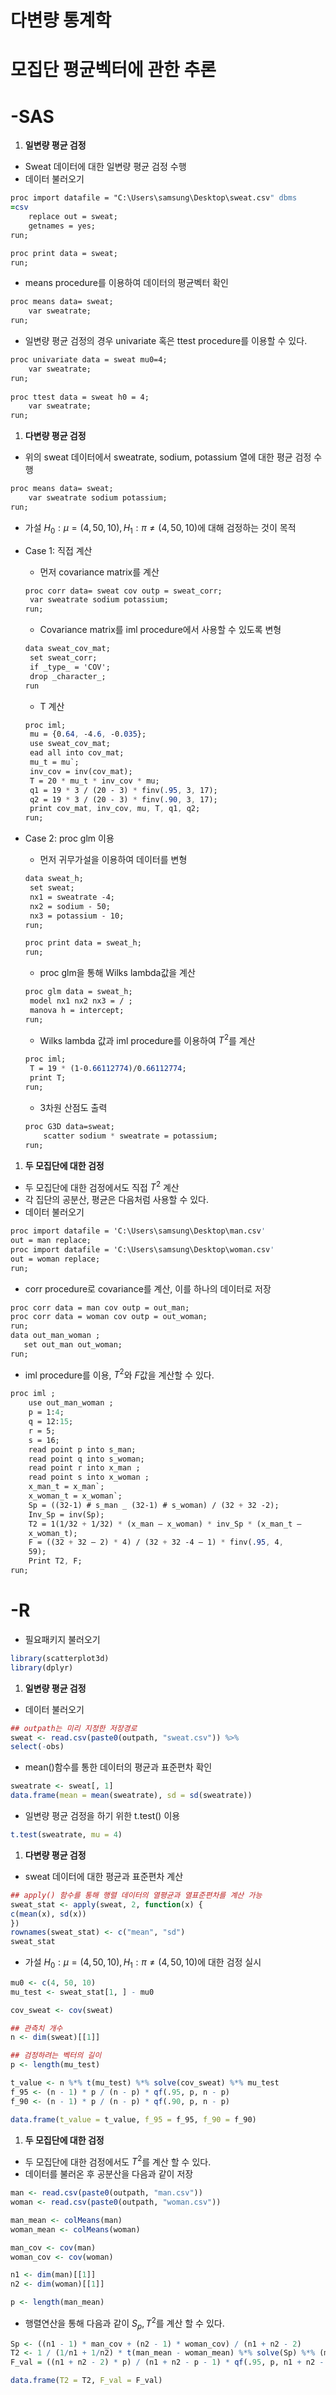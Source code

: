 # 다변량 통계학

# 모집단 평균벡터에 관한 추론

# -SAS

1. **일변량 평균 검정**
- Sweat 데이터에 대한 일변량 평균 검정 수행
- 데이터 불러오기

```sass
proc import datafile = "C:\Users\samsung\Desktop\sweat.csv" dbms
=csv
    replace out = sweat; 
    getnames = yes; 
run; 

proc print data = sweat; 
run;
```

- means procedure를 이용하여 데이터의 평균벡터 확인

```sass
proc means data= sweat; 
    var sweatrate; 
run;
```

- 일변량 평균 검정의 경우 univariate 혹은 ttest procedure를 이용할 수 있다.

```sass
proc univariate data = sweat mu0=4; 
    var sweatrate; 
run;
 
proc ttest data = sweat h0 = 4; 
    var sweatrate; 
run;
```

1. **다변량 평균 검정**
- 위의 sweat 데이터에서 sweatrate, sodium, potassium 열에 대한 평균 검정 수행

```sass
proc means data= sweat; 
    var sweatrate sodium potassium; 
run;
```

- 가설 $H_0:\mu=(4,50,10), H_1: \pi\ne(4,50,10)$에 대해 검정하는 것이 목적
- Case 1: 직접 계산
    - 먼저 covariance matrix를 계산
    
    ```sass
    proc corr data= sweat cov outp = sweat_corr; 
     var sweatrate sodium potassium; 
    run;
    ```
    
    - Covariance matrix를 iml procedure에서 사용할 수 있도록 변형
    
    ```sass
    data sweat_cov_mat; 
     set sweat_corr;
     if _type_ = 'COV'; 
     drop _character_; 
    run
    ```
    
    - T 계산
    
    ```sass
    proc iml; 
     mu = {0.64, -4.6, -0.035}; 
     use sweat_cov_mat; 
     ead all into cov_mat; 
     mu_t = mu`;
     inv_cov = inv(cov_mat); 
     T = 20 * mu_t * inv_cov * mu; 
     q1 = 19 * 3 / (20 - 3) * finv(.95, 3, 17); 
     q2 = 19 * 3 / (20 - 3) * finv(.90, 3, 17);
     print cov_mat, inv_cov, mu, T, q1, q2; 
    run;
    ```
    
- Case 2: proc glm 이용
    - 먼저 귀무가설을 이용하여 데이터를 변형
    
    ```sass
    data sweat_h; 
     set sweat;
     nx1 = sweatrate -4; 
     nx2 = sodium - 50;
     nx3 = potassium - 10; 
    run;
    
    proc print data = sweat_h; 
    run;
    ```
    
    - proc glm을 통해 Wilks lambda값을 계산
    
    ```sass
    proc glm data = sweat_h;
     model nx1 nx2 nx3 = / ; 
     manova h = intercept; 
    run;
    ```
    
    - Wilks lambda 값과 iml procedure를 이용하여 $T^2$를 계산
    
    ```sass
    proc iml; 
     T = 19 * (1-0.66112774)/0.66112774; 
     print T; 
    run;
    ```
    
    - 3차원 산점도 출력
    
    ```sass
    proc G3D data=sweat;
        scatter sodium * sweatrate = potassium;
    run;
    ```
    
1. **두 모집단에 대한 검정**
- 두 모집단에 대한 검정에서도 직접  $T^2$ 계산
- 각 집단의 공분산, 평균은 다음처럼 사용할 수 있다.
- 데이터 불러오기

```sass
proc import datafile = 'C:\Users\samsung\Desktop\man.csv'
out = man replace; 
proc import datafile = 'C:\Users\samsung\Desktop\woman.csv'
out = woman replace; 
run;
```

- corr procedure로 covariance를 계산, 이를 하나의 데이터로 저장

```sass
proc corr data = man cov outp = out_man;
proc corr data = woman cov outp = out_woman; 
run; 
data out_man_woman ; 
   set out_man out_woman; 
run;
```

- iml procedure를 이용, $T^2$와 $F$값을 계산할 수 있다.

```sass
proc iml ; 
    use out_man_woman ; 
    p = 1:4; 
    q = 12:15; 
    r = 5;
    s = 16; 
    read point p into s_man; 
    read point q into s_woman; 
    read point r into x_man ; 
    read point s into x_woman ;
    x_man_t = x_man`;
    x_woman_t = x_woman`;
    Sp = ((32-1) # s_man _ (32-1) # s_woman) / (32 + 32 -2);
    Inv_Sp = inv(Sp);
    T2 = 1(1/32 + 1/32) * (x_man – x_woman) * inv_Sp * (x_man_t –
    x_woman_t);
    F = ((32 + 32 – 2) * 4) / (32 + 32 -4 – 1) * finv(.95, 4, 
    59);
    Print T2, F;
run;
```

# -R

- 필요패키지 불러오기

```r
library(scatterplot3d)
library(dplyr)
```

1. **일변량 평균 검정**
- 데이터 불러오기

```r
## outpath는 미리 지정한 저장경로
sweat <- read.csv(paste0(outpath, "sweat.csv")) %>%
select(-obs)
```

- mean()함수를 통한 데이터의 평균과 표준편차 확인

```r
sweatrate <- sweat[, 1]
data.frame(mean = mean(sweatrate), sd = sd(sweatrate))
```

- 일변량 평균 검정을 하기 위한 t.test() 이용

```r
t.test(sweatrate, mu = 4)
```

1. **다변량 평균 검정**
- sweat 데이터에 대한 평균과 표준편차 계산

```r
## apply() 함수를 통해 행렬 데이터의 열평균과 열표준편차를 계산 가능
sweat_stat <- apply(sweat, 2, function(x) {
c(mean(x), sd(x))
})
rownames(sweat_stat) <- c("mean", "sd")
sweat_stat
```

- 가설 $H_0:\mu=(4,50,10), H_1: \pi\ne(4,50,10)$에 대한 검정 실시

```r
mu0 <- c(4, 50, 10)
mu_test <- sweat_stat[1, ] - mu0

cov_sweat <- cov(sweat)

## 관측치 개수
n <- dim(sweat)[[1]]

## 검정하려는 벡터의 길이
p <- length(mu_test)

t_value <- n %*% t(mu_test) %*% solve(cov_sweat) %*% mu_test
f_95 <- (n - 1) * p / (n - p) * qf(.95, p, n - p)
f_90 <- (n - 1) * p / (n - p) * qf(.90, p, n - p)

data.frame(t_value = t_value, f_95 = f_95, f_90 = f_90)
```

1. **두 모집단에 대한 검정**
- 두 모집단에 대한 검정에서도 $T^2$를 계산 할 수 있다.
- 데이터를 불러온 후 공분산을 다음과 같이 저장

```r
man <- read.csv(paste0(outpath, "man.csv"))
woman <- read.csv(paste0(outpath, "woman.csv"))

man_mean <- colMeans(man)
woman_mean <- colMeans(woman)

man_cov <- cov(man)
woman_cov <- cov(woman)

n1 <- dim(man)[[1]]
n2 <- dim(woman)[[1]]

p <- length(man_mean)
```

- 행렬연산을 통해 다음과 같이  $S_p,T^2$를 계산 할 수 있다.

```r
Sp <- ((n1 - 1) * man_cov + (n2 - 1) * woman_cov) / (n1 + n2 - 2)
T2 <- 1 / (1/n1 + 1/n2) * t(man_mean - woman_mean) %*% solve(Sp) %*% (man_mean - woman_mean)
F_val = ((n1 + n2 - 2) * p) / (n1 + n2 - p - 1) * qf(.95, p, n1 + n2 - p -1)

data.frame(T2 = T2, F_val = F_val)
```
